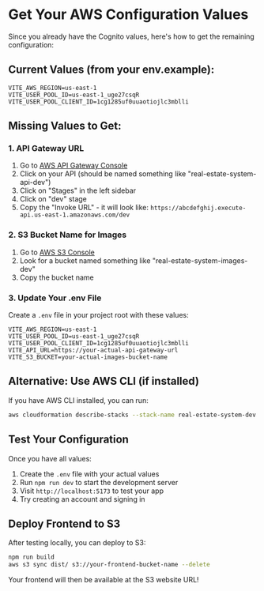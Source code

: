 # Get Your AWS Configuration Values

Since you already have the Cognito values, here's how to get the remaining configuration:

## Current Values (from your env.example):
```
VITE_AWS_REGION=us-east-1
VITE_USER_POOL_ID=us-east-1_uge27csqR
VITE_USER_POOL_CLIENT_ID=1cg1285uf0uuaotiojlc3mblli
```

## Missing Values to Get:

### 1. API Gateway URL
1. Go to [AWS API Gateway Console](https://console.aws.amazon.com/apigateway/)
2. Click on your API (should be named something like "real-estate-system-api-dev")
3. Click on "Stages" in the left sidebar
4. Click on "dev" stage
5. Copy the "Invoke URL" - it will look like: `https://abcdefghij.execute-api.us-east-1.amazonaws.com/dev`

### 2. S3 Bucket Name for Images
1. Go to [AWS S3 Console](https://console.aws.amazon.com/s3/)
2. Look for a bucket named something like "real-estate-system-images-dev"
3. Copy the bucket name

### 3. Update Your .env File
Create a `.env` file in your project root with these values:

```env
VITE_AWS_REGION=us-east-1
VITE_USER_POOL_ID=us-east-1_uge27csqR
VITE_USER_POOL_CLIENT_ID=1cg1285uf0uuaotiojlc3mblli
VITE_API_URL=https://your-actual-api-gateway-url
VITE_S3_BUCKET=your-actual-images-bucket-name
```

## Alternative: Use AWS CLI (if installed)
If you have AWS CLI installed, you can run:
```bash
aws cloudformation describe-stacks --stack-name real-estate-system-dev --query 'Stacks[0].Outputs' --output table
```

## Test Your Configuration
Once you have all values:
1. Create the `.env` file with your actual values
2. Run `npm run dev` to start the development server
3. Visit `http://localhost:5173` to test your app
4. Try creating an account and signing in

## Deploy Frontend to S3
After testing locally, you can deploy to S3:
```bash
npm run build
aws s3 sync dist/ s3://your-frontend-bucket-name --delete
```

Your frontend will then be available at the S3 website URL!

